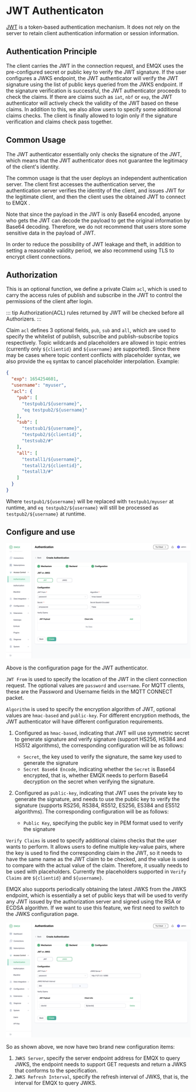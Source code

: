 # JWT Authenticaton

[JWT](https://jwt.io/) is a token-based authentication mechanism. It does not rely on the server to retain client authentication information or session information.

## Authentication Principle

The client carries the JWT in the connection request, and EMQX uses the pre-configured secret or public key to verify the JWT signature. If the user configures a JWKS endpoint, the JWT authenticator will verify the JWT signature using the list of public keys queried from the JWKS endpoint. If the signature verification is successful, the JWT authenticator proceeds to check the claims. If there are claims such as `iat`, `nbf` or `exp`, the JWT authenticator will actively check the validity of the JWT based on these claims. In addition to this, we also allow users to specify some additional claims checks. The client is finally allowed to login only if the signature verification and claims check pass together.

## Common Usage

The JWT authenticator essentially only checks the signature of the JWT, which means that the JWT authenticator does not guarantee the legitimacy of the client's identity.

The common usage is that the user deploys an independent authentication server. The client first accesses the authentication server, the authentication server verifies the identity of the client, and issues JWT for the legitimate client, and then the client uses the obtained JWT to connect to EMQX .

Note that since the payload in the JWT is only Base64 encoded, anyone who gets the JWT can decode the payload to get the original information by Base64 decoding. Therefore, we do not recommend that users store some sensitive data in the payload of JWT.

In order to reduce the possibility of JWT leakage and theft, in addition to setting a reasonable validity period, we also recommend using TLS to encrypt client connections.

## Authorization

This is an optional function, we define a private Claim `acl`, which is used to carry the access rules of publish and subscribe in the JWT to control the permissions of the client after login.

::: tip
Authorization(ACL) rules returned by JWT will be checked before all Authorizers.
:::

Claim `acl` defines 3 optional fields, `pub`, `sub` and `all`, which are used to specify the whitelist of publish, subscribe and publish-subscribe topics respectively. Topic wildcards and placeholders are allowed in topic entries (currently only `${clientid}` and `${username}` are supported). Since there may be cases where topic content conflicts with placeholder syntax, we also provide the `eq` syntax to cancel placeholder interpolation. Example:

```json
{
  "exp": 1654254601,
  "username": "myuser",
  "acl": {
    "pub": [
      "testpub1/${username}",
      "eq testpub2/${username}"
    ],
    "sub": [
      "testsub1/${username}",
      "testpub2/${clientid}",
      "testsub2/#"
    ],
    "all": [
      "testall1/${username}",
      "testall2/${clientid}",
      "testall3/#"
    ]
  }
}
```

Where `testpub1/${username}` will be replaced with `testpub1/myuser` at runtime, and `eq testpub2/${username}` will still be processed as `testpub2/${username}` at runtime.

## Configure and use

![](./assets/authn-jwt-1.png)

Above is the configuration page for the JWT authenticator.

`JWT From` is used to specify the location of the JWT in the client connection request. The optional values ​​are `password` and `username`. For MQTT clients, these are the Password and Username fields in the MQTT CONNECT packet.

`Algorithm` is used to specify the encryption algorithm of JWT, optional values ​​are `hmac-based` and `public-key`. For different encryption methods, the JWT authenticator will have different configuration requirements.

1. Configured as `hmac-based`, indicating that JWT will use symmetric secret to generate signature and verify signature (support HS256, HS384 and HS512 algorithms), the corresponding configuration will be as follows:
   - `Secret`, the key used to verify the signature, the same key used to generate the signature
   - `Secret Base64 Encode`, indicating whether the `Secret` is Base64 encrypted, that is, whether EMQX needs to perform Base64 decryption on the secret when verifying the signature.

2. Configured as `public-key`, indicating that JWT uses the private key to generate the signature, and needs to use the public key to verify the signature (supports RS256, RS384, RS512, ES256, ES384 and ES512 algorithms). The corresponding configuration will be as follows:
   - `Public Key`, specifying the public key in PEM format used to verify the signature

`Verify Claims` is used to specify additional claims checks that the user wants to perform. It allows users to define multiple key-value pairs, where the key is used to find the corresponding claim in the JWT, so it needs to have the same name as the JWT claim to be checked, and the value is used to compare with the actual value of the claim. Therefore, it usually needs to be used with placeholders. Currently the placeholders supported in `Verify Claims` are `${clientid}` and `${username}`.

EMQX also supports periodically obtaining the latest JWKS from the JWKS endpoint, which is essentially a set of public keys that will be used to verify any JWT issued by the authorization server and signed using the RSA or ECDSA algorithm. If we want to use this feature, we first need to switch to the JWKS configuration page.

![](./assets/authn-jwt-2.png)

So as shown above, we now have two brand new configuration items:

1. `JWKS Server`, specify the server endpoint address for EMQX to query JWKS, the endpoint needs to support GET requests and return a JWKS that conforms to the specification.
2. `JWKS Refresh Interval`, specify the refresh interval of JWKS, that is, the interval for EMQX to query JWKS.
